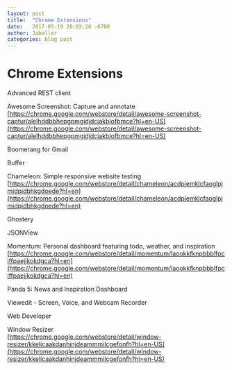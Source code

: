 ```yaml
---
layout: post
title:  "Chrome Extensions"
date:   2017-05-19 20:02:20 -0700
author: Jaballer
categories: blog post
---
```


# Chrome Extensions

Advanced REST client 

Awesome Screenshot: Capture and annotate  
[https://chrome.google.com/webstore/detail/awesome-screenshot-captur/alelhddbbhepgpmgidjdcjakblofbmce?hl=en-US](https://chrome.google.com/webstore/detail/awesome-screenshot-captur/alelhddbbhepgpmgidjdcjakblofbmce?hl=en-US)  


Boomerang for Gmail  

Buffer  

Chameleon: Simple responsive website testing  
[https://chrome.google.com/webstore/detail/chameleon/acdpiemklcfaoglpjmidpjdbhkgdoede?hl=en](https://chrome.google.com/webstore/detail/chameleon/acdpiemklcfaoglpjmidpjdbhkgdoede?hl=en)  

Ghostery  

JSONView  

Momentum: Personal dashboard featuring todo, weather, and inspiration  
[https://chrome.google.com/webstore/detail/momentum/laookkfknpbbblfpciffpaejjkokdgca?hl=en](https://chrome.google.com/webstore/detail/momentum/laookkfknpbbblfpciffpaejjkokdgca?hl=en)  

Panda 5: News and Inspiration Dashboard  

Viewedit - Screen, Voice, and Webcam Recorder

Web Developer

Window Resizer  
[https://chrome.google.com/webstore/detail/window-resizer/kkelicaakdanhinjdeammmilcgefonfh?hl=en-US](https://chrome.google.com/webstore/detail/window-resizer/kkelicaakdanhinjdeammmilcgefonfh?hl=en-US)  

